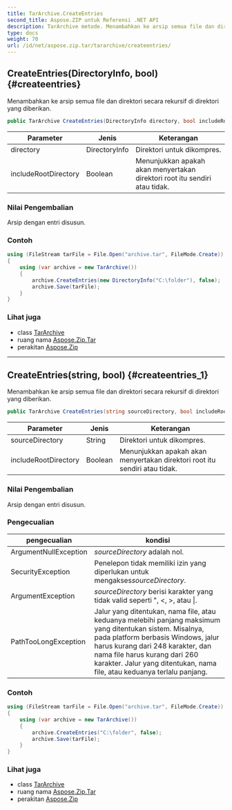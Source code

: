 ```yaml
---
title: TarArchive.CreateEntries
second_title: Aspose.ZIP untuk Referensi .NET API
description: TarArchive metode. Menambahkan ke arsip semua file dan direktori secara rekursif di direktori yang diberikan.
type: docs
weight: 70
url: /id/net/aspose.zip.tar/tararchive/createentries/
---
```

## CreateEntries(DirectoryInfo, bool) {#createentries}

Menambahkan ke arsip semua file dan direktori secara rekursif di direktori yang diberikan.

```csharp
public TarArchive CreateEntries(DirectoryInfo directory, bool includeRootDirectory = true)
```

| Parameter | Jenis | Keterangan |
| --- | --- | --- |
| directory | DirectoryInfo | Direktori untuk dikompres. |
| includeRootDirectory | Boolean | Menunjukkan apakah akan menyertakan direktori root itu sendiri atau tidak. |

### Nilai Pengembalian

Arsip dengan entri disusun.

### Contoh

```csharp
using (FileStream tarFile = File.Open("archive.tar", FileMode.Create))
{
    using (var archive = new TarArchive())
    {
        archive.CreateEntries(new DirectoryInfo("C:\folder"), false);
        archive.Save(tarFile);
    }
}
```

### Lihat juga

* class [TarArchive](../)
* ruang nama [Aspose.Zip.Tar](../../tararchive/)
* perakitan [Aspose.Zip](../../../)

---

## CreateEntries(string, bool) {#createentries_1}

Menambahkan ke arsip semua file dan direktori secara rekursif di direktori yang diberikan.

```csharp
public TarArchive CreateEntries(string sourceDirectory, bool includeRootDirectory = true)
```

| Parameter | Jenis | Keterangan |
| --- | --- | --- |
| sourceDirectory | String | Direktori untuk dikompres. |
| includeRootDirectory | Boolean | Menunjukkan apakah akan menyertakan direktori root itu sendiri atau tidak. |

### Nilai Pengembalian

Arsip dengan entri disusun.

### Pengecualian

| pengecualian | kondisi |
| --- | --- |
| ArgumentNullException | *sourceDirectory* adalah nol. |
| SecurityException | Penelepon tidak memiliki izin yang diperlukan untuk mengakses*sourceDirectory*. |
| ArgumentException | *sourceDirectory* berisi karakter yang tidak valid seperti ", &lt;, &gt;, atau &#x7C;. |
| PathTooLongException | Jalur yang ditentukan, nama file, atau keduanya melebihi panjang maksimum yang ditentukan sistem. Misalnya, pada platform berbasis Windows, jalur harus kurang dari 248 karakter, dan nama file harus kurang dari 260 karakter. Jalur yang ditentukan, nama file, atau keduanya terlalu panjang. |

### Contoh

```csharp
using (FileStream tarFile = File.Open("archive.tar", FileMode.Create))
{
    using (var archive = new TarArchive())
    {
        archive.CreateEntries("C:\folder", false);
        archive.Save(tarFile);
    }
}
```

### Lihat juga

* class [TarArchive](../)
* ruang nama [Aspose.Zip.Tar](../../tararchive/)
* perakitan [Aspose.Zip](../../../)


